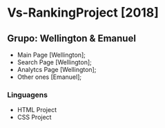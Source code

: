 # Vs-RankingProject [2018]

## Grupo: Wellington  & Emanuel

- Main Page [Wellington];
- Search Page [Wellington]; 
- Analytcs Page [Wellington];
- Other ones [Emanuel];

### Linguagens
- HTML Project 
- CSS Project
